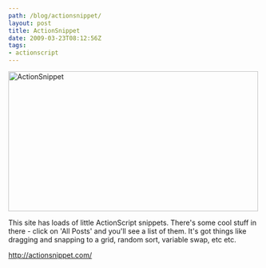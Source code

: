 ```yaml
---
path: /blog/actionsnippet/
layout: post
title: ActionSnippet
date: 2009-03-23T08:12:56Z
tags:
- actionscript
---
```


<a href="http://actionsnippet.com/" target="_blank"><img class="alignnone size-full wp-image-825" title="ActionSnippet" src="http://uploads.psyked.co.uk/2009/03/actionsnippet.jpg" alt="ActionSnippet" width="500" height="280" /></a>

This site has loads of little ActionScript snippets. There's some cool stuff in there - click on 'All Posts' and you'll see a list of them.
It's got things like dragging and snapping to a grid, random sort, variable swap, etc etc.

<a href="http://actionsnippet.com/" target="_blank">http://actionsnippet.com/</a>